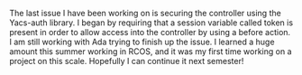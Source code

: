 The last issue I have been working on is securing the controller using the Yacs-auth library. I began by requiring that a session variable called token is present in order to allow access into the controller by using a before action. I am still working with Ada trying to finish up the issue. I learned a huge amount this summer working in RCOS, and it was my first time working on a project on this scale. Hopefully I can continue it next semester!
